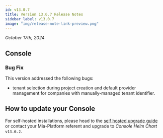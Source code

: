 ```yaml
---
id: v13.0.7
title: Version 13.0.7 Release Notes
sidebar_label: v13.0.7
image: "img/release-note-link-preview.png"
---
```


_October 17th, 2024_

## Console

### Bug Fix

This version addressed the following bugs:

- tenant selection during project creation and default provider management for companies with manually-managed tenant identifier.

## How to update your Console

For self-hosted installations, please head to the [self hosted upgrade guide](/docs/13.7.5/infrastructure/self-hosted/installation-chart/how-to-upgrade) or contact your Mia-Platform referent and upgrade to _Console Helm Chart_ `v13.6.2`.
